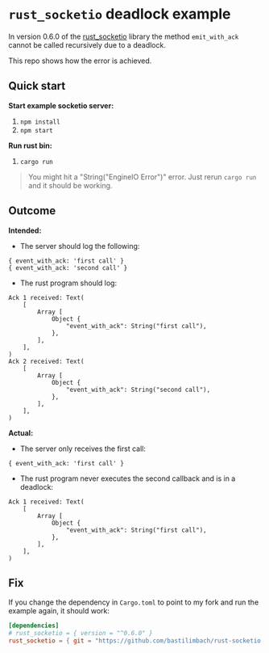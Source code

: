 # `rust_socketio` deadlock example

In version 0.6.0 of the [rust_socketio](https://github.com/1c3t3a/rust-socketio) library the method `emit_with_ack` cannot be called recursively due to a deadlock.

This repo shows how the error is achieved.

## Quick start
**Start example socketio server:**
1. `npm install`
2. `npm start`

**Run rust bin:**
1. `cargo run`

> You might hit a "String("EngineIO Error")" error. Just rerun `cargo run` and it should be working.

## Outcome
**Intended:**
- The server should log the following:
```
{ event_with_ack: 'first call' }
{ event_with_ack: 'second call' }
```

- The rust program should log:
```
Ack 1 received: Text(
    [
        Array [
            Object {
                "event_with_ack": String("first call"),
            },
        ],
    ],
)
Ack 2 received: Text(
    [
        Array [
            Object {
                "event_with_ack": String("second call"),
            },
        ],
    ],
)
```

**Actual:**
- The server only receives the first call:
```
{ event_with_ack: 'first call' }
```

- The rust program never executes the second callback and is in a deadlock:
```
Ack 1 received: Text(
    [
        Array [
            Object {
                "event_with_ack": String("first call"),
            },
        ],
    ],
)
```

## Fix
If you change the dependency in `Cargo.toml` to point to my fork and run the example again, it should work:
```toml
[dependencies]
# rust_socketio = { version = "^0.6.0" }
rust_socketio = { git = "https://github.com/bastilimbach/rust-socketio.git" }
```
